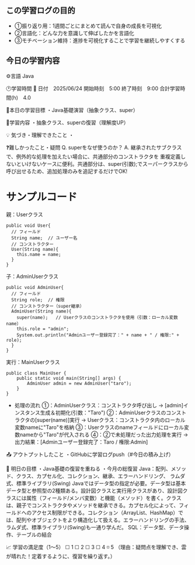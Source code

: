 ## この学習ログの目的
* ①振り返り用：1週間ごとにまとめて読んで自身の成長を可視化
* ②言語化：どんな力を意識して伸ばしたかを言語化
* ③モチベーション維持：進捗を可視化することで学習を継続しやすくする

## 今日の学習内容
⚙️言語 Java

🕐学習時間
📅 日付　2025/06/24
開始時刻　5:00
終了時刻　9:00
合計学習時間(h)　4.0

🎯本日の学習目標
・Java基礎演習（抽象クラス、super）

📝学習内容
・抽象クラス、superの復習（理解度UP）

💡 気づき・理解できたこと
・


❓難しかったこと・疑問
Q. superをなぜ使うのか？
A. 継承されたサブクラスで、例外的な処理を加えたい場合に、共通部分のコンストラクタを
   重複定義しないといけないケースに便利。共通部分は、super(引数);でスーパークラスから呼び出せるため、追加処理のみを追記するだけでOK!

# サンプルコード
親：Userクラス
```
public void User{
  // フィールド
  String name;  // ユーザー名
  // コンストラクター
  User(String name){
    this.name = name;
  }
}
```
子：AdminUserクラス
```
public void AdminUser{
  // フィールド
  String role;  // 権限
  // コンストラクター（super継承）
  AdminUser(String name){
    super(name);   // Userクラスのコンストラクタを使用（引数：ローカル変数name）
    this.role = "admin";
    System.out.println("Adminユーザー登録完了：" + name + " / 権限:" + role);
  }
}
```
実行：MainUserクラス
```
public class MainUser {
	public static void main(String[] args) {
		AdminUser admin = new AdminUser("taro");
	}
}
```
- 処理の流れ
①：AdminUserクラス：コンストラクタ呼び出し
   → [admin]インスタンス生成＆初期化(引数："Taro")
②：AdminUserクラスのコンストラクタの[super(name)]実行
    → Userクラス：コンストラクタ内のローカル変数nameに"Taro"を格納
③：Userクラスのnameフィールドにローカル変数nameから"Taro"が代入される
④：②で未処理だった出力処理を実行
    → 出力結果：[Adminユーザー登録完了：Taro / 権限:Admin]

📤 アウトプットしたこと
・GitHubに学習ログpush（#今日の積み上げ）

🌱 明日の目標
・Java基礎の復習を重ねる
・今月の総復習
  Java：配列、メソッド、クラス、カプセル化、コレクション、継承、エラーハンドリング、
        ラムダ式、標準ライブラリ(Swing)
        Javaではデータ型の指定が必要。データ型は基本データ型と参照型の2種類ある。設計図クラスと実行用クラスがあり、設計図クラスには属性（フィールド/メンバ変数）と機能（メソッド）を書く。クラスは、親子でコンストラクタやメソッドを継承できる。カプセル化によって、フィールドへのアクセス制限ができる。コレクション（ArrayList、HashMap）では、配列やオブジェクトをより構造化して扱える。エラーハンドリングの手法、ラムダ式、標準ライブラリ(Swing)も一通り学んだ。
  SQL：データ型、データ操作、テーブルの結合


📈 学習の満足度（1〜5）
☐ 1 ☐ 2 ☐ 3 ☐ 4 ◽️ 5
（理由：疑問点を理解でき、雲が晴れた！定着するように、復習を繰り返す。）